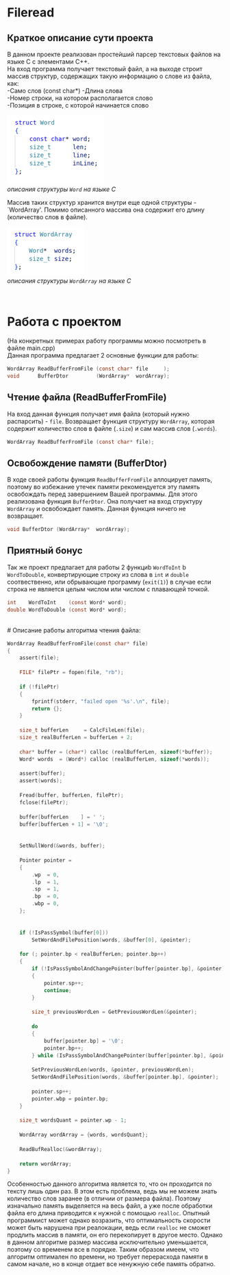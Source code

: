 # Fileread
## Краткое описание сути проекта
В данном проекте реализован простейший парсер текстовых файлов на языке С с элементами С++.\
На вход программа получает текстовый файл, а на выходе строит массив структур, содержащих такую информацию о слове из файла, как:
<br>
-Само слов (const char*)
-Длина слова\
-Номер строки, на котором располагается слово\
-Позиция в строке, с которой начинается слово

![struct Word image](assets/struct_word.png)\
*описания структуры `Word` на языке С*

Массив таких структур хранится внутри еще одной структуры - `WordArray'. Помимо описанного массива она содержит его длину (количество слов в файле).

![struct WordArray image](assets/struct_word_array.png)\
*описания структуры `WordArray` на языке С*

<br>

# Работа с проектом
(На конкретных примерах работу программы можно посмотреть в файле main.cpp)\
Данная программа предлагает 2 основные функции для работы:

```C
WordArray ReadBufferFromFile (const char* file     );
void      BufferDtor         (WordArray*  wordArray);
```
## Чтение файла (ReadBufferFromFile)

На вход данная функция получает имя файла (который нужно распарсить) - `file`.
Возвращает функция структуру `WordArray`, которая содержит количество слов в файле (`.size`) и сам массив слов (`.words`). 
```C
WordArray ReadBufferFromFile (const char* file);
```

## Освобождение памяти (BufferDtor)

В ходе своей работы функция `ReadBufferFromFile` аллоцирует память, поэтому во избежание утечек памяти рекомендуется эту память освобождать перед завершением Вашей программы. Для этого реализована функция `BufferDtor`. Она получает на вход структуру `WordArray` и освобождает память. Данная функция ничего не возвращает.
```C
void BufferDtor (WordArray*  wordArray);
```

## Приятный бонус

Так же проект предлагает для работы 2 функциb `WordToInt` b `WordToDouble`, конвертирующие строку из слова в `int` и `double` соотвественно, или обрывающие программу (`exit(1)`) в случае если строка не является целым числом или числом с плавающей точкой.
```C
int    WordToInt    (const Word* word);
double WordToDouble (const Word* word);
```

<br>
# Описание работы алгоритма чтения файла:

```C
WordArray ReadBufferFromFile(const char* file)
{
    assert(file);

    FILE* filePtr = fopen(file, "rb");

    if (!filePtr)
    {
        fprintf(stderr, "failed open '%s'.\n", file);
        return {};
    }

    size_t bufferLen     = CalcFileLen(file);
    size_t realBufferLen = bufferLen + 2;

    char* buffer = (char*) calloc (realBufferLen, sizeof(*buffer));
    Word* words  = (Word*) calloc (realBufferLen, sizeof(*words));

    assert(buffer);
    assert(words);

    Fread(buffer, bufferLen, filePtr);
    fclose(filePtr);

    buffer[bufferLen    ] = ' ';
    buffer[bufferLen + 1] = '\0';


    SetNullWord(&words, buffer);

    Pointer pointer = 
    {
        .wp  = 0,
        .lp  = 1,
        .sp  = 1,
        .bp  = 0,
        .wbp = 0,
    };


    if (!IsPassSymbol(buffer[0]))
        SetWordAndFilePosition(words, &buffer[0], &pointer);

    for (; pointer.bp < realBufferLen; pointer.bp++)
    {
        if (!IsPassSymbolAndChangePointer(buffer[pointer.bp], &pointer))
        {
            pointer.sp++;
            continue;
        }

        size_t previousWordLen = GetPreviousWordLen(&pointer);

        do
        {
            buffer[pointer.bp] = '\0';  
            pointer.bp++;
        } while (IsPassSymbolAndChangePointer(buffer[pointer.bp], &pointer));
        
        SetPreviousWordLen(words, &pointer, previousWordLen);
        SetWordAndFilePosition(words, &buffer[pointer.bp], &pointer);

        pointer.sp++;
        pointer.wbp = pointer.bp;
    }

    size_t wordsQuant = pointer.wp - 1;

    WordArray wordArray = {words, wordsQuant};

    ReadBufRealloc(&wordArray);

    return wordArray;
}
```
Особенностью данного алгоритма является то, что он проходится по тексту лишь *один* раз. В этом есть проблема, ведь мы не можем знать количество слов заранее (в отличии от размера файла). Поэтому изначально память выделяется на весь файл, а уже после обработки файла его длина приводится к нужной с помощью `realloc`. 
Опытный программист может однако возразить, что оптимальность скорости может быть нарушена при реалокации, ведь если `realloc` не сможет продлить массив в памяти, он его перекопирует в другое место. Однако в данном алгоритме размер массива исключительно уменьшается, поэтому со временем все в порядке.
Таким образом имеем, что алгоритм оптимален по времени, но требует перерасхода памяти в самом начале, но в конце отдает все ненужную себе память обратно. 

